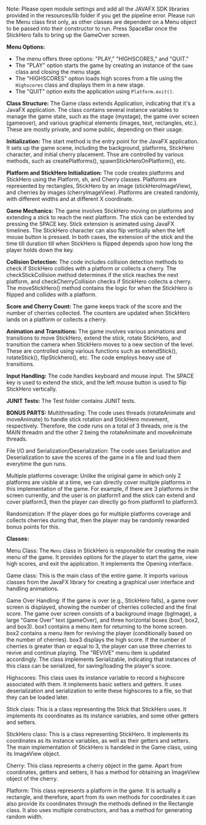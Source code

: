 Note: Please open module settings and add all the JAVAFX SDK libraries provided in the resources/lib folder if you get the pipeline error.
Please run the Menu class first only, as other classes are dependent on a Menu object to be passed into their constructor to run.
Press SpaceBar once the StickHero falls to bring up the GameOver screen.

**Menu Options:**
   - The menu offers three options: "PLAY," "HIGHSCORES," and "QUIT."
   - The "PLAY" option starts the game by creating an instance of the `Game` class and closing the menu stage.
   - The "HIGHSCORES" option loads high scores from a file using the `Highscores` class and displays them in a new stage.
   - The "QUIT" option exits the application using `Platform.exit()`.

**Class Structure:**
The Game class extends Application, indicating that it's a JavaFX application.
The class contains several instance variables to manage the game state, such as the stage (mystage), the game over screen (gameover), and various graphical elements (images, text, rectangles, etc.). These are mostly private, and some public, depending on their usage.

**Initialization:**
The start method is the entry point for the JavaFX application. It sets up the game scene, including the background, platforms, StickHero character, and initial cherry placement. Thse are controlled by various methods, such as createPlatforms(), spawnStickHeroOnPlatform(), etc.

**Platform and StickHero Initialization:**
The code creates platforms and StickHero using the Platform, sh, and Cherry classes. Platforms are represented by rectangles, StickHero by an image (stickHeroImageView), and cherries by images (cherryImageView). Platforms are created randomly, with different widths and at different X coordinate.

**Game Mechanics:**
The game involves StickHero moving on platforms and extending a stick to reach the next platform. The stick can be extended by pressing the SPACE key. Stick extension is animated using JavaFX timelines. The StickHero character can also flip vertically when the left mouse button is pressed. In both cases, the extension of the stick and the time till duration till when StickHero is flipped depends upon how long the player holds down the key.

**Collision Detection:**
The code includes collision detection methods to check if StickHero collides with a platform or collects a cherry. The checkStickCollision method determines if the stick reaches the next platform, and checkCherryCollision checks if StickHero collects a cherry. The moveStickHero() method contains the logic for when the StickHero is flipped and collides with a platform.

**Score and Cherry Count:**
The game keeps track of the score and the number of cherries collected. The counters are updated when StickHero lands on a platform or collects a cherry.

**Animation and Transitions:**
The game involves various animations and transitions to move StickHero, extend the stick, rotate StickHero, and transition the camera when StickHero moves to a new section of the level. These are controlled using various functions such as extendStick(), rotateStick(), flipStickhero(), etc. The code employs heavy use of transitions.

**Input Handling:**
The code handles keyboard and mouse input. The SPACE key is used to extend the stick, and the left mouse button is used to flip StickHero vertically.

**JUNIT Tests:**
The Test folder contains JUNIT tests.

**BONUS PARTS:**
Multithreading:
The code uses threads (rotateAnimate and moveAnimate) to handle stick rotation and StickHero movement, respectively. Therefore, the code runs on a total of 3 threads, one is the MAIN threadm and the other 2 being the rotateAnimate and moveAnimate threads.

File I/O and Serialization/Deserialization:
The code uses Serialization and Deserialization to save the scores of the game in a file and load them everytime the gun runs.

Multiple platforms coverage:
Unlike the original game in which only 2 platforms are visible at a time, we can directly cover multiple platforms in this implementation of the game. For example, if there are 3 platforms in the screen currently, and the user is on platform1 and the stick can extend and cover platform3, then the player can directly go from platform1 to platform3.

Randomization:
If the player does go for multiple platforms coverage and collects cherries during that, then the player may be randomly rewarded bonus points for this.



**Classes:**

Menu Class:
The `Menu` class in StickHero is responsible for creating the main menu of the game. It provides options for the player to start the game, view high scores, and exit the application. It implements the Opening interface.

Game class:
This is the main class of the entire game. It imports various classes from the JavaFX library for creating a graphical user interface and handling animations.

Game Over Handling:
If the game is over (e.g., StickHero falls), a game over screen is displayed, showing the number of cherries collected and the final score. The game over screen consists of a background image (bgImage), a large "Game Over" text (gameOver), and three horizontal boxes (box1, box2, and box3). box1 contains a menu item for returning to the home screen. box2 contains a menu item for reviving the player (conditionally based on the number of cherries). box3 displays the high score.
If the number of cherries is greater than or equal to 3, the player can use three cherries to revive and continue playing. The "REVIVE" menu item is updated accordingly.
The class implements Serializable, indicating that instances of this class can be serialized, for saving/loading the player's score.

Highscores:
This class uses its instance variable to record a highscore associated with them. It implements basic setters and getters. It uses deserialization and serialization to write these highscores to a file, so that they can be loaded later.

Stick class:
This is a class representing the Stick that StickHero uses. It implements its coordinates as its instance variables, and some other getters and setters.

StickHero class:
This is a class representing StickHero. It implements its coordinates as its instance variables, as well as their getters and setters. The main implementation of StickHero is handeled in the Game class, using its ImageView object.

Cherry:
This class represents a cherry object in the game. Apart from coordinates, getters and setters, it has a method for obtaining an ImageView object of the cherry.

Platform:
This class represents a platform in the game. It is actually a rectangle, and therefore, apart from its own methods for coordinates it can also provide its coordinates through the methods defined in the Rectangle class. It also uses multiple constructors, and has a method for generating random width.
